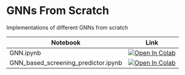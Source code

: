 # GNNs From Scratch
Implementations of different GNNs from scratch

| Notebook | Link |
| ----- | ---- |
|GNN.ipynb|<a target="_blank" href="https://colab.research.google.com/github/HFooladi/GNNs_from_scratch/blob/main/notebooks/GNN.ipynb"><img src="https://colab.research.google.com/assets/colab-badge.svg" alt="Open In Colab"/></a>|
|GNN_based_screening_predictor.ipynb|<a target="_blank" href="https://colab.research.google.com/github/HFooladi/GNNs_from_scratch/blob/main/notebooks/GNN_based_screening_predictor.ipynb"><img src="https://colab.research.google.com/assets/colab-badge.svg" alt="Open In Colab"/></a>|

